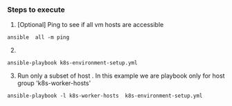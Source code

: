 

### Steps to execute
1. [Optional] Ping to see if all vm hosts are accessible 
```
ansible  all -m ping
```
2. 
```
ansible-playbook k8s-environment-setup.yml
```

3. Run only a subset of host . In this example we are playbook only for host group 'k8s-worker-hosts'
```
ansible-playbook -l k8s-worker-hosts  k8s-environment-setup.yml
```
